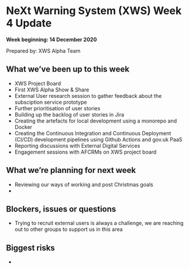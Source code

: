 # NeXt Warning System (XWS) Week 4 Update
**Week beginning: 14 December 2020** 

Prepared by: XWS Alpha Team

## What we’ve been up to this week

* XWS Project Board
* First XWS Alpha Show & Share
* External User research session to gather feedback about the subsciption service prototype
* Further prioritisation of user stories
* Building up the backlog of user stories in Jira
* Creating the artefacts for local development using a monorepo and Docker
* Creating the Continuous Integration and Continuous Deployment (CI/CD) development pipelines using Github Actions and gov.uk PaaS
* Reporting discussions with External Digital Services
* Engagement sessions with AFCRMs on XWS project board

## What we’re planning for next week

* Reviewing our ways of working and post Christmas goals
* 

## Blockers, issues or questions

* Trying to recruit external users is always a challenge, we are reaching out to other groups to support us in this area


## Biggest risks

*

